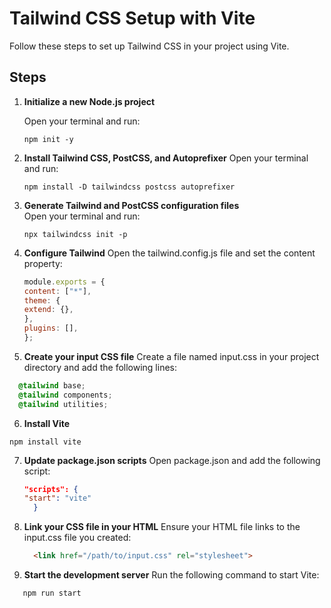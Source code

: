# Tailwind CSS Setup with Vite

Follow these steps to set up Tailwind CSS in your project using Vite.

## Steps

1. **Initialize a new Node.js project**

   Open your terminal and run:
   ```terminal
   npm init -y
2. **Install Tailwind CSS, PostCSS, and Autoprefixer**
   Open your terminal and run:
   ```terminal
   npm install -D tailwindcss postcss autoprefixer
3. **Generate Tailwind and PostCSS configuration files**  
  Open your terminal and run:
   ```terminal
   npx tailwindcss init -p

4. **Configure Tailwind**
    Open the tailwind.config.js file and set the content property:
    ```javascript
    module.exports = {
    content: ["*"],
    theme: {
    extend: {},
    },
    plugins: [],
    };

5. **Create your input CSS file**
  Create a file named input.css in your project directory and add the following lines:
  ```css
    @tailwind base;
    @tailwind components;
    @tailwind utilities;
```

6. **Install Vite**
  ```terminal
  npm install vite
```

7. **Update package.json scripts**
    Open package.json and add the following script:
    ```json
    "scripts": {
    "start": "vite"
      }


8. **Link your CSS file in your HTML**
  Ensure your HTML file links to the input.css file you created:
    ```html
      <link href="/path/to/input.css" rel="stylesheet">

9. **Start the development server**
  Run the following command to start Vite:
  ```terminal
     npm run start

